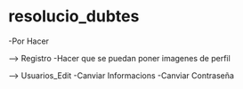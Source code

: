 # resolucio_dubtes

-Por Hacer

--> Registro
      -Hacer que se puedan poner imagenes de perfil 
    
--> Usuarios_Edit
      -Canviar Informacions 
      -Canviar Contraseña
